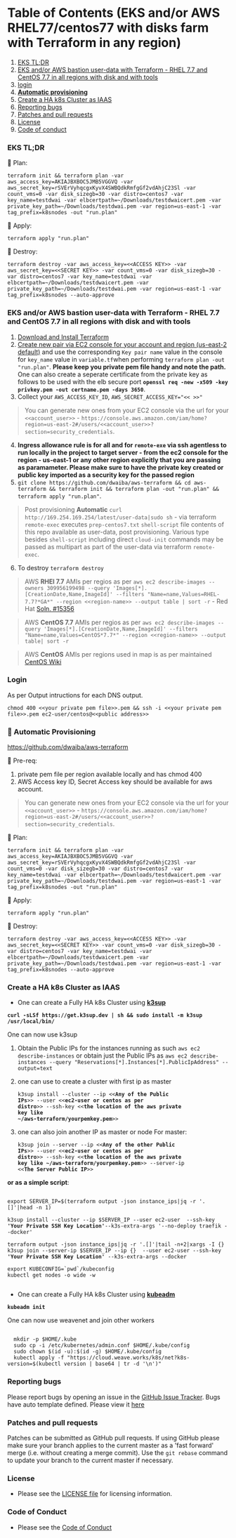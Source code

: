 Table of Contents (EKS and/or AWS RHEL77/centos77 with disks farm with Terraform in any region)
=================

1. [EKS TL;DR](eks-tl;dr)
2. [EKS and/or AWS bastion user-data with Terraform - RHEL 7.7 and CentOS 7.7 in all regions with disk and with tools](#eks-and/or-aws-bastion-user-data-with-terraform-rhel-7.7-and-centOS-7.7-in-all-regions-with-disk-and-with-tools)
2. [login](#login)
4. **[Automatic provisioning](#high_brightness-automatic-provisioning)**
5. [Create a HA k8s Cluster as IAAS](#create-a-ha-k8s-cluster-as-iaas)
6. [Reporting bugs](#reporting-bugs)
7. [Patches and pull requests](#patches-and-pull-requests)
8. [License](#license)
9. [Code of conduct](#code-of-conduct)

### EKS TL;DR
:beginner: Plan:

`terraform init && terraform plan -var aws_access_key=AKIAJBXBOC5JMB5VGGVQ -var aws_secret_key=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 -var count_vms=0 -var disk_sizegb=30 -var distro=centos7 -var key_name=testdwai -var elbcertpath=~/Downloads/testdwaicert.pem -var private_key_path=~/Downloads/testdwai.pem -var region=us-east-1 -var tag_prefix=k8snodes -out "run.plan"`

:beginner: Apply:

`terraform apply "run.plan"`

:beginner: Destroy:

`terraform destroy -var aws_access_key=<<ACCESS KEY>> -var aws_secret_key=<<SECRET KEY>> -var count_vms=0 -var disk_sizegb=30 -var distro=centos7 -var key_name=testdwai -var elbcertpath=~/Downloads/testdwaicert.pem -var private_key_path=~/Downloads/testdwai.pem -var region=us-east-1 -var tag_prefix=k8snodes --auto-approve`


### EKS and/or AWS bastion user-data with Terraform - RHEL 7.7 and CentOS 7.7 in all regions with disk and with tools

1. [Download and Install Terraform](https://www.terraform.io/downloads.html)
2. [Create new pair via EC2 console for your account and region (us-east-2 default)](https://us-east-2.console.aws.amazon.com/ec2/v2/home?region=us-east-2#KeyPairs:sort=keyName) and use the corresponding `Key pair name` value in the console for `key_name` value in `variable.tf`when performing `terraform plan -out "run.plan"`. **Please keep you private pem file handy and note the path.** One can also create a seperate certificate from the private key as follows to be used with the elb secure port **`openssl req -new -x509 -key privkey.pem -out certname.pem -days 3650`**.
3. Collect your  `AWS_ACCESS_KEY_ID`, `AWS_SECRET_ACCESS_KEY="<< >>"`

> You can generate new ones from your EC2 console via the url for your `<<account_user>>` - `https://console.aws.amazon.com/iam/home?region=us-east-2#/users/<<account_user>>?section=security_credentials`.

4. **Ingress allowance rule is for all and  for `remote-exe` via ssh agentless to run locally in the project to target server - from the ec2 console for the region - us-east-1 or any other region explicitly that you are passing as paramameter. Please make sure to have the private key created or public key imported as a security key for the passed region**
5. `git clone https://github.com/dwaiba/aws-terraform && cd aws-terraform && terraform init && terraform plan -out "run.plan" && terraform apply "run.plan"`.

> Post provisioning **Automatic** `curl http://169.254.169.254/latest/user-data|sudo sh` - via terraform `remote-exec` executes `prep-centos7.txt` `shell-script` file contents of this repo available as user-data, post provisioning. Various type besides `shell-script` including direct `cloud-init` commands may be passed as multipart as part of the user-data via terraform `remote-exec`.
6. To destroy `terraform destroy`

> AWS **RHEl 7.7** AMIs per regios as per `aws ec2 describe-images --owners 309956199498 --query 'Images[*].[CreationDate,Name,ImageId]' --filters "Name=name,Values=RHEL-7.7?*GA*" --region <<region-name>> --output table | sort -r` - Red Hat [Soln. #15356](https://access.redhat.com/solutions/15356)

> AWS **CentOS 7.7** AMIs per regios as per `aws ec2 describe-images --query 'Images[*].[CreationDate,Name,ImageId]' --filters "Name=name,Values=CentOS*7.7*" --region <<region-name>> --output table| sort -r`


> AWS **CentOS** AMIs per regions used in map is as per maintained [CentOS Wiki](https://wiki.centos.org/Cloud/AWS#head-78d1e3a4e6ba5c5a3847750d88266916ffe69648)

### Login

As per Output intructions for each  DNS output. 

`chmod 400 <<your private pem file>>.pem && ssh -i <<your private pem file>>.pem ec2-user/centos@<<public address>>`


### :high_brightness: Automatic Provisioning

https://github.com/dwaiba/aws-terraform

:beginner: Pre-req: 

1. private pem file per region available locally and has chmod 400
2. AWS Access key ID, Secret Access key should be available for aws account.

> You can generate new ones from your EC2 console via the url for your `<<account_user>>` - `https://console.aws.amazon.com/iam/home?region=us-east-2#/users/<<account_user>>?section=security_credentials`.

:beginner: Plan:

`terraform init && terraform plan -var aws_access_key=AKIAJBXBOC5JMB5VGGVQ -var aws_secret_key=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 -var count_vms=0 -var disk_sizegb=30 -var distro=centos7 -var key_name=testdwai -var elbcertpath=~/Downloads/testdwaicert.pem -var private_key_path=~/Downloads/testdwai.pem -var region=us-east-1 -var tag_prefix=k8snodes -out "run.plan"`

:beginner: Apply:

`terraform apply "run.plan"`

:beginner: Destroy:

`terraform destroy -var aws_access_key=<<ACCESS KEY>> -var aws_secret_key=<<SECRET KEY>> -var count_vms=0 -var disk_sizegb=30 -var distro=centos7 -var key_name=testdwai -var elbcertpath=~/Downloads/testdwaicert.pem -var private_key_path=~/Downloads/testdwai.pem -var region=us-east-1 -var tag_prefix=k8snodes --auto-approve`


### Create a HA k8s Cluster as IAAS

* One can create a Fully HA k8s Cluster using **[k3sup](https://k3sup.dev/)**

<pre><code><b>curl -sLSf https://get.k3sup.dev | sh && sudo install -m k3sup /usr/local/bin/</b></code></pre>

One can now use k3sup

1. Obtain the Public IPs for the instances running as such `aws ec2 describe-instances` or obtain just the Public IPs as `aws ec2 describe-instances --query "Reservations[*].Instances[*].PublicIpAddress" --output=text`

2. one can use to create a cluster with first ip as master <pre><code>k3sup install --cluster --ip <<<b>Any of the Public IPs</b>>> --user <<<b>ec2-user or centos as per distro</b>>> --ssh-key <<<b>the location of the aws private key like ~/aws-terraform/yourpemkey.pem</b>>></code></pre>

3. one can also join another IP as master or node For master: <pre><code>k3sup join --server --ip <<<b>Any of the other Public IPs</b>>> --user <<<b>ec2-user or centos as per distro</b>>> --ssh-key <<<b>the location of the aws private key like ~/aws-terraform/yourpemkey.pem</b>>> --server-ip <<<b>The Server Public IP</b>>> </code></pre>

<b>or as a simple script</b>:

<pre><code>
export SERVER_IP=$(terraform output -json instance_ips|jq -r '.[]'|head -n 1)

k3sup install --cluster --ip $SERVER_IP --user ec2-user  --ssh-key <b>'Your Private SSH Key Location'</b>--k3s-extra-args '--no-deploy traefik --docker'

terraform output -json instance_ips|jq -r '.[]'|tail -n+2|xargs -I {} k3sup join --server-ip $SERVER_IP --ip {}  --user ec2-user --ssh-key <b>'Your Private SSH Key Location'</b> --k3s-extra-args --docker

export KUBECONFIG=`pwd`/kubeconfig
kubectl get nodes -o wide -w

</code></pre>

* One can create a Fully HA k8s Cluster using **[kubeadm](https://kubernetes.io/docs/setup/production-environment/tools/kubeadm/create-cluster-kubeadm/)**

<pre><code><b>kubeadm init</b></code></pre>

One can now use weavenet and join other workers
<pre><code>
  mkdir -p $HOME/.kube
  sudo cp -i /etc/kubernetes/admin.conf $HOME/.kube/config
  sudo chown $(id -u):$(id -g) $HOME/.kube/config
  kubectl apply -f "https://cloud.weave.works/k8s/net?k8s-version=$(kubectl version | base64 | tr -d '\n')"
</code></pre>



### Reporting bugs

Please report bugs  by opening an issue in the [GitHub Issue Tracker](https://github.com/dwaiba/aws-terraform/issues).
Bugs have auto template defined. Please view it [here](https://github.com/dwaiba/aws-terraform/blob/master/.github/ISSUE_TEMPLATE/bug_report.md)

### Patches and pull requests

Patches can be submitted as GitHub pull requests. If using GitHub please make sure your branch applies to the current master as a 'fast forward' merge (i.e. without creating a merge commit). Use the `git rebase` command to update your branch to the current master if necessary.

### License
  * Please see the [LICENSE file](https://github.com/dwaiba/aws-terraform/blob/master/LICENSE) for licensing information.

### Code of Conduct
  * Please see the [Code of Conduct](https://github.com/dwaiba/aws-terraform/blob/master/CODE_OF_CONDUCT.md)
